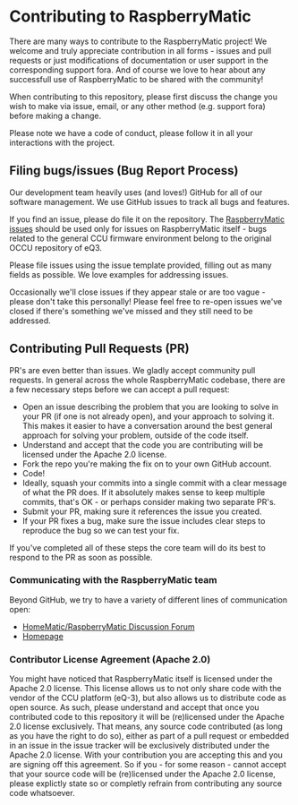 # Contributing to RaspberryMatic

There are many ways to contribute to the RaspberryMatic project! We welcome and truly appreciate contribution in all forms - issues and pull requests or just modifications of documentation or user support in the corresponding support fora. And of course we love to hear about any successfull use of RaspberryMatic to be shared with the community!

When contributing to this repository, please first discuss the change you wish to make via issue, email, or any other method (e.g. support fora) before making a change.

Please note we have a code of conduct, please follow it in all your interactions with the project.

## Filing bugs/issues (Bug Report Process)

Our development team heavily uses (and loves!) GitHub for all of our software management. We use GitHub issues to track all bugs and features.

If you find an issue, please do file it on the repository. The [RaspberryMatic issues](https://github.com/jens-maus/RaspberryMatic/issues) should be used only for issues on RaspberryMatic itself - bugs related to the general CCU firmware environment belong to the original OCCU repository of eQ3.

Please file issues using the issue template provided, filling out as many fields as possible. We love examples for addressing issues.

Occasionally we'll close issues if they appear stale or are too vague - please don't take this personally! Please feel free to re-open issues we've closed if there's something we've missed and they still need to be addressed.

## Contributing Pull Requests (PR)

PR's are even better than issues. We gladly accept community pull requests. In general across the whole RaspberryMatic codebase, there are a few necessary steps before we can accept a pull request:

- Open an issue describing the problem that you are looking to solve in your PR (if one is not already open), and your approach to solving it. This makes it easier to have a conversation around the best general approach for solving your problem, outside of the code itself.
- Understand and accept that the code you are contributing will be licensed under the Apache 2.0 license.
- Fork the repo you're making the fix on to your own GitHub account.
- Code!
- Ideally, squash your commits into a single commit with a clear message of what the PR does. If it absolutely makes sense to keep multiple commits, that's OK - or perhaps consider making two separate PR's.
- Submit your PR, making sure it references the issue you created.
- If your PR fixes a bug, make sure the issue includes clear steps to reproduce the bug so we can test your fix.

If you've completed all of these steps the core team will do its best to respond to the PR as soon as possible.

### Communicating with the RaspberryMatic team

Beyond GitHub, we try to have a variety of different lines of communication open:

- [HomeMatic/RaspberryMatic Discussion Forum](https://homematic-forum.de/forum/viewforum.php?f=65)
- [Homepage](https://raspberrymatic.de/)

### Contributor License Agreement (Apache 2.0)

You might have noticed that RaspberryMatic itself is licensed under the Apache 2.0 license. This license allows us to not only share code with the vendor of the CCU platform (eQ-3), but also allows us to distribute code as open source. As such, please understand and accept that once you contributed code to this repository it will be (re)licensed under the Apache 2.0 license exclusively. That means, any source code contributed (as long as you have the right to do so), either as part of a pull request or embedded in an issue in the issue tracker will be exclusively distributed under the Apache 2.0 license. With your contribution you are accepting this and you are signing off this agreement. So if you - for some reason - cannot accept that your source code will be (re)licensed under the Apache 2.0 license, please explictly state so or completly refrain from contributing any source code whatsoever.
